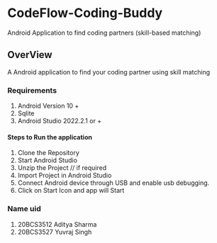 # CodeFlow-Coding-Buddy 
Android Application to find coding partners (skill-based matching)


## OverView
A Android application to find your coding partner using skill matching 


### Requirements
1. Android Version 10 + 
2. Sqlite
3. Android Studio 2022.2.1 or +


#### Steps to Run the application
1. Clone the Repository
2. Start Android Studio
3. Unzip the Project // if required
4. Import Project in Android Studio
5. Connect Android device through USB and enable usb debugging.
6. Click on Start Icon and app will Start 

### Name uid
1. 20BCS3512 Aditya Sharma
2. 20BCS3527 Yuvraj Singh
